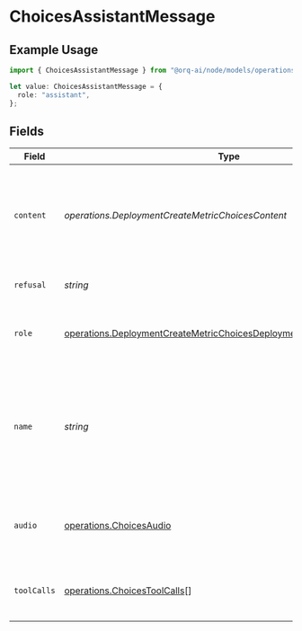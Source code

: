 # ChoicesAssistantMessage

## Example Usage

```typescript
import { ChoicesAssistantMessage } from "@orq-ai/node/models/operations";

let value: ChoicesAssistantMessage = {
  role: "assistant",
};
```

## Fields

| Field                                                                                                                                                          | Type                                                                                                                                                           | Required                                                                                                                                                       | Description                                                                                                                                                    |
| -------------------------------------------------------------------------------------------------------------------------------------------------------------- | -------------------------------------------------------------------------------------------------------------------------------------------------------------- | -------------------------------------------------------------------------------------------------------------------------------------------------------------- | -------------------------------------------------------------------------------------------------------------------------------------------------------------- |
| `content`                                                                                                                                                      | *operations.DeploymentCreateMetricChoicesContent*                                                                                                              | :heavy_minus_sign:                                                                                                                                             | The contents of the assistant message. Required unless `tool_calls` or `function_call` is specified.                                                           |
| `refusal`                                                                                                                                                      | *string*                                                                                                                                                       | :heavy_minus_sign:                                                                                                                                             | The refusal message by the assistant.                                                                                                                          |
| `role`                                                                                                                                                         | [operations.DeploymentCreateMetricChoicesDeploymentsMetricsRequestRole](../../models/operations/deploymentcreatemetricchoicesdeploymentsmetricsrequestrole.md) | :heavy_check_mark:                                                                                                                                             | The role of the messages author, in this case `assistant`.                                                                                                     |
| `name`                                                                                                                                                         | *string*                                                                                                                                                       | :heavy_minus_sign:                                                                                                                                             | An optional name for the participant. Provides the model information to differentiate between participants of the same role.                                   |
| `audio`                                                                                                                                                        | [operations.ChoicesAudio](../../models/operations/choicesaudio.md)                                                                                             | :heavy_minus_sign:                                                                                                                                             | Data about a previous audio response from the model.                                                                                                           |
| `toolCalls`                                                                                                                                                    | [operations.ChoicesToolCalls](../../models/operations/choicestoolcalls.md)[]                                                                                   | :heavy_minus_sign:                                                                                                                                             | The tool calls generated by the model, such as function calls.                                                                                                 |